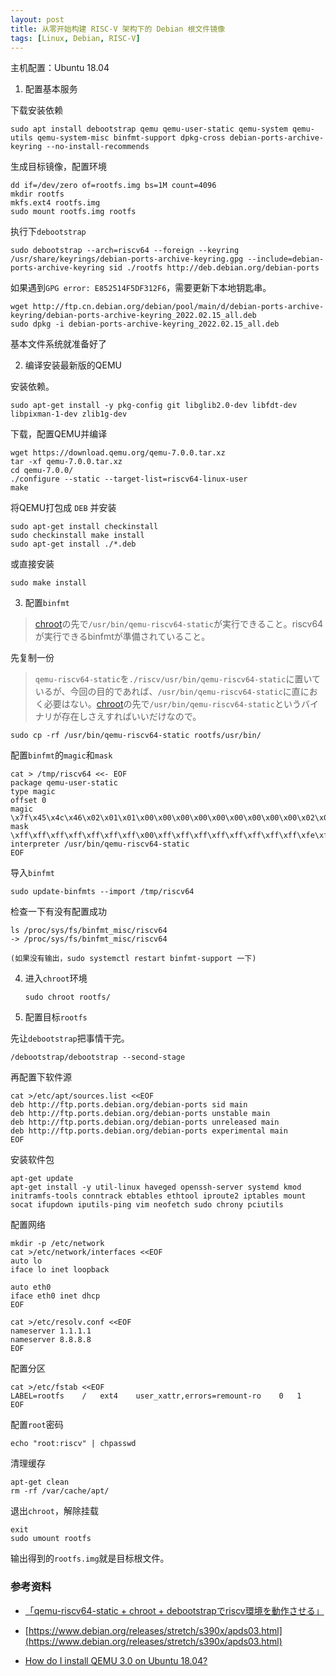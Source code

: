 ```yaml
---
layout: post
title: 从零开始构建 RISC-V 架构下的 Debian 根文件镜像
tags: [Linux, Debian, RISC-V]
---
```


主机配置：Ubuntu 18.04

1. 配置基本服务

下载安装依赖

```shell
sudo apt install debootstrap qemu qemu-user-static qemu-system qemu-utils qemu-system-misc binfmt-support dpkg-cross debian-ports-archive-keyring --no-install-recommends
```

生成目标镜像，配置环境

```shell
dd if=/dev/zero of=rootfs.img bs=1M count=4096
mkdir rootfs
mkfs.ext4 rootfs.img
sudo mount rootfs.img rootfs
```

 执行下`debootstrap`

```shell
sudo debootstrap --arch=riscv64 --foreign --keyring /usr/share/keyrings/debian-ports-archive-keyring.gpg --include=debian-ports-archive-keyring sid ./rootfs http://deb.debian.org/debian-ports
```

如果遇到`GPG error: E852514F5DF312F6`，需要更新下本地钥匙串。

```shell
wget http://ftp.cn.debian.org/debian/pool/main/d/debian-ports-archive-keyring/debian-ports-archive-keyring_2022.02.15_all.deb
sudo dpkg -i debian-ports-archive-keyring_2022.02.15_all.deb
```

基本文件系统就准备好了


2. 编译安装最新版的QEMU

安装依赖。

```shell
sudo apt-get install -y pkg-config git libglib2.0-dev libfdt-dev libpixman-1-dev zlib1g-dev 
```
下载，配置QEMU并编译

```shell
wget https://download.qemu.org/qemu-7.0.0.tar.xz
tar -xf qemu-7.0.0.tar.xz
cd qemu-7.0.0/
./configure --static --target-list=riscv64-linux-user
make
```

将QEMU打包成 `DEB` 并安装

```shell
sudo apt-get install checkinstall
sudo checkinstall make install
sudo apt-get install ./*.deb
```

或直接安装

```shell
sudo make install
```

3. 配置`binfmt`

> [chroot](http://d.hatena.ne.jp/keyword/chroot)の先で`/usr/bin/qemu-riscv64-static`が実行できること。riscv64が実行できるbinfmtが準備されていること。

先复制一份

> `qemu-riscv64-static`を`./riscv/usr/bin/qemu-riscv64-static`に置いているが、今回の目的であれば、`/usr/bin/qemu-riscv64-static`に直におく必要はない。[chroot](http://d.hatena.ne.jp/keyword/chroot)の先で`/usr/bin/qemu-riscv64-static`というバイナリが存在しさえすればいいだけなので。

```shell
sudo cp -rf /usr/bin/qemu-riscv64-static rootfs/usr/bin/
```

配置`binfmt`的`magic`和`mask`

```shell
cat > /tmp/riscv64 <<- EOF
package qemu-user-static
type magic
offset 0
magic \x7f\x45\x4c\x46\x02\x01\x01\x00\x00\x00\x00\x00\x00\x00\x00\x00\x02\x00\xf3\x00
mask \xff\xff\xff\xff\xff\xff\xff\x00\xff\xff\xff\xff\xff\xff\xff\xff\xfe\xff\xff\xff
interpreter /usr/bin/qemu-riscv64-static
EOF
```

导入`binfmt`

```shell
sudo update-binfmts --import /tmp/riscv64
```

检查一下有没有配置成功

```shell
ls /proc/sys/fs/binfmt_misc/riscv64
-> /proc/sys/fs/binfmt_misc/riscv64

(如果没有输出，sudo systemctl restart binfmt-support 一下)
```

4. 进入`chroot`环境

   ```shell
   sudo chroot rootfs/
   ```
   
5. 配置目标`rootfs`

先让`debootstrap`把事情干完。

```shell
/debootstrap/debootstrap --second-stage
```

再配置下软件源

```shell
cat >/etc/apt/sources.list <<EOF
deb http://ftp.ports.debian.org/debian-ports sid main
deb http://ftp.ports.debian.org/debian-ports unstable main
deb http://ftp.ports.debian.org/debian-ports unreleased main
deb http://ftp.ports.debian.org/debian-ports experimental main
EOF
```

安装软件包

```shell
apt-get update
apt-get install -y util-linux haveged openssh-server systemd kmod initramfs-tools conntrack ebtables ethtool iproute2 iptables mount socat ifupdown iputils-ping vim neofetch sudo chrony pciutils
```

配置网络

```shell
mkdir -p /etc/network
cat >/etc/network/interfaces <<EOF
auto lo
iface lo inet loopback

auto eth0
iface eth0 inet dhcp
EOF

cat >/etc/resolv.conf <<EOF
nameserver 1.1.1.1
nameserver 8.8.8.8
EOF
```

配置分区

```shell
cat >/etc/fstab <<EOF
LABEL=rootfs	/	ext4	user_xattr,errors=remount-ro	0	1
EOF
```

配置`root`密码

```shell
echo "root:riscv" | chpasswd
```

清理缓存

```shell
apt-get clean
rm -rf /var/cache/apt/
```

退出`chroot`，解除挂载

```shell
exit
sudo umount rootfs
```

输出得到的`rootfs.img`就是目标根文件。

### 参考资料

- [「qemu-riscv64-static + chroot + debootstrapでriscv環境を動作させる」](https://cstmize.hatenablog.jp/entry/2020/01/25/qemu-riscv64-static_%2B_chroot_%2B_debootstrapでriscv環境のバイナリを動かす)

- [https://www.debian.org/releases/stretch/s390x/apds03.html](https://www.debian.org/releases/stretch/s390x/apds03.html)

- [How do I install QEMU 3.0 on Ubuntu 18.04?](https://askubuntu.com/questions/1067722/how-do-i-install-qemu-3-0-on-ubuntu-18-04)

